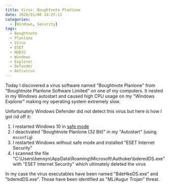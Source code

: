 ```yaml
---
title: Virus: Boughtnote Planlone
date: 2020/01/06 14:27:11
categories:
  - [Windows, Security]
tags:
  - Boughtnote
  - Planlone
  - Virus
  - ESET
  - NOD32
  - Windows
  - Explorer
  - Defender
  - Antivirus
---
```


Today I discovered a virus software named "Boughtnote Planlone" from "Boughtnote Planlone Software Limited" on one of my computers. It nested in my Windows autostart and caused high CPU usage on my "Windows Explorer" making my operating system extremely slow. 

Unfortunately Windows Defender did not detect this virus but here is how I got rid off it:

1. I restarted Windows 10 in [safe mode](https://support.microsoft.com/help/12376/windows-10-start-your-pc-in-safe-mode)
2. I deactivated "Boughtnote Planlone (32 Bit)" in my "Autostart" (using `msconfig`)
3. I restarted Windows without safe mode and installed "ESET Internet Security"
4. I scanned the file "C:\Users\bennyn\AppData\Roaming\Microsoft\Authoker\bderedDS.exe" with "ESET Internet Security" which ultimately deleted the virus

In my case the virus executables have been named "BdeHkeDS.exe" and "bderedDS.exe". Those have been identified as "ML/Augur Trojan" threat.